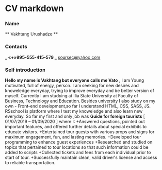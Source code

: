 # CV markdown

### Name

** Vakhtang Urushadze **

### Contacts

**_ «+»995-555-415-579 _**
<soursec@yahoo.com>

### Self introduction

**Hello my name is Vakhtang but everyone calls me Vato** , I am Young motivated, full of energy, person. I am seeking for new desires and knoweledge everyday, trying to improve everyday and be better version of myself. Currently I am studying at Ilia State University at Faculty of Business, Technology and Education. Besides university I also study on my own - Front-end development,so far I understand HTML, CSS, SASS, JS. RSschool is platform where I test my knoweledge and also learn new everyday. So far my first and only job was **Guide for foreign tourists** [ 01/07/2019 – 01/09/2020 ] where I:
+Answered questions, pointed out important features, and offered further details about special exhibits to
educate visitors.
+Entertained tour guests with various props and signs for maximum engagement, fun, and lasting
memories.
+Developed tour programming to enhance guest experiences
+Researched and studied on topics that pertained to tour locations so that such information could be added
to scripts
+Collected tickets and fees from each individual prior to start of tour.
+Successfully maintain clean, valid driver's license and access to reliable transportation.
